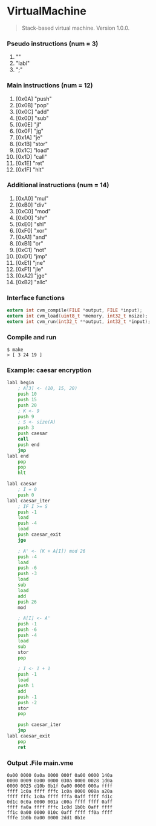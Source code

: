 # VirtualMachine
> Stack-based virtual machine. Version 1.0.0.

### Pseudo instructions (num = 3)
1. ""
2. "labl"
3. ";"

### Main instructions (num = 12)
1.  [0x0A] "push"  
2.  [0x0B] "pop"   
3.  [0x0C] "add"   
4.  [0x0D] "sub"   
5.  [0x0E] "jl"    
6.  [0x0F] "jg"    
7.  [0x1A] "je"    
8.  [0x1B] "stor" 
9.  [0x1C] "load"  
10. [0x1D] "call"  
11. [0x1E] "ret"   
12. [0x1F] "hlt"   

### Additional instructions (num = 14)
1.  [0xA0] "mul"  
2.  [0xB0] "div"   
3.  [0xC0] "mod"   
4.  [0xD0] "shr"   
5.  [0xE0] "shl"    
6.  [0xF0] "xor"    
7.  [0xA1] "and"    
8.  [0xB1] "or" 
9.  [0xC1] "not"  
10. [0xD1] "jmp"  
11. [0xE1] "jne"   
12. [0xF1] "jle"   
13. [0xA2] "jge"   
14. [0xB2] "allc"   

### Interface functions
```c
extern int cvm_compile(FILE *output, FILE *input);
extern int cvm_load(uint8_t *memory, int32_t msize);
extern int cvm_run(int32_t **output, int32_t *input);
```

### Compile and run
```
$ make 
> [ 3 24 19 ]
```

### Example: caesar encryption
```asm
labl begin
    ; A[3] <- (10, 15, 20)
    push 10
    push 15
    push 20
    ; K <- 9
    push 9
    ; S <- size(A)
    push 3
    push caesar
    call
    push end
    jmp
labl end
    pop
    pop
    hlt

labl caesar
    ; I = 0
    push 0
labl caesar_iter
    ; IF I >= S
    push -1
    load
    push -4
    load
    push caesar_exit
    jge

    ; A' <- (K + A[I]) mod 26
    push -4
    load
    push -6
    push -3
    load
    sub
    load
    add
    push 26
    mod

    ; A[I] <- A'
    push -1
    push -6
    push -4
    load
    sub
    stor
    pop

    ; I <- I + 1
    push -1
    load
    push 1
    add
    push -1
    push -2
    stor
    pop

    push caesar_iter
    jmp 
labl caesar_exit
    pop
    ret
```

### Output .File main.vme
```
0a00 0000 0a0a 0000 000f 0a00 0000 140a
0000 0009 0a00 0000 030a 0000 0028 1d0a
0000 0025 d10b 0b1f 0a00 0000 000a ffff
ffff 1c0a ffff fffc 1c0a 0000 008a a20a
ffff fffc 1c0a ffff fffa 0aff ffff fd1c
0d1c 0c0a 0000 001a c00a ffff ffff 0aff
ffff fa0a ffff fffc 1c0d 1b0b 0aff ffff
ff1c 0a00 0000 010c 0aff ffff ff0a ffff
fffe 1b0b 0a00 0000 2dd1 0b1e 
```
